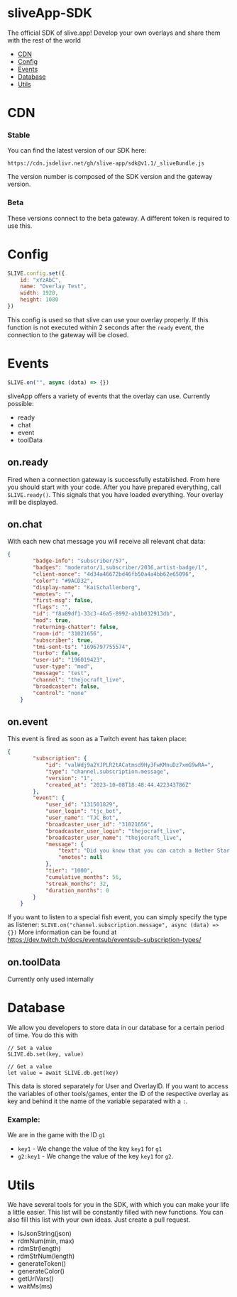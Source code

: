 # sliveApp-SDK
The official SDK of slive.app! Develop your own overlays and share them with the rest of the world
- [CDN](#cdn)
- [Config](#config)
- [Events](#events)
- [Database](#database)
- [Utils](#utils)

# CDN
### Stable
You can find the latest version of our SDK here:
```
https://cdn.jsdelivr.net/gh/slive-app/sdk@v1.1/_sliveBundle.js
```
The version number is composed of the SDK version and the gateway version. 

### Beta
These versions connect to the beta gateway. A different token is required to use this.  


# Config
```js
SLIVE.config.set({
    id: "xYzAbC",
    name: "Overlay Test",
    width: 1920,
    height: 1080
})
```

This config is used so that slive can use your overlay properly. If this function is not executed within 2 seconds after the `ready` event, the connection to the gateway will be closed.


# Events
```js
SLIVE.on("", async (data) => {})
```
sliveApp offers a variety of events that the overlay can use. Currently possible:
- ready
- chat
- event
- toolData

## on.ready 
Fired when a connection gateway is successfully established. From here you should start with your code. After you have prepared everything, call `SLIVE.ready()`. This signals that you have loaded everything. Your overlay will be displayed.

## on.chat
With each new chat message you will receive all relevant chat data:
```json
{
        "badge-info": "subscriber/57",
        "badges": "moderator/1,subscriber/2036,artist-badge/1",
        "client-nonce": "4d34a46672bd46fb50a4a4bb62e65096",
        "color": "#9ACD32",
        "display-name": "KaiSchallenberg",
        "emotes": "",
        "first-msg": false,
        "flags": "",
        "id": "f8a89df1-33c3-46a5-8992-ab1b032913db",
        "mod": true,
        "returning-chatter": false,
        "room-id": "31021656",
        "subscriber": true,
        "tmi-sent-ts": "1696797755574",
        "turbo": false,
        "user-id": "196019423",
        "user-type": "mod",
        "message": "test",
        "channel": "thejocraft_live",
        "broadcaster": false,
        "control": "none"
    }
```

## on.event
This event is fired as soon as a Twitch event has taken place:
```json
{
        "subscription": {
            "id": "valWdj9a2YJPLR2tACatmsd9Hy3FwKMnuDz7xmG9wRA=",
            "type": "channel.subscription.message",
            "version": "1",
            "created_at": "2023-10-08T18:48:44.422343786Z"
        },
        "event": {
            "user_id": "131501829",
            "user_login": "tjc_bot",
            "user_name": "TJC_Bot",
            "broadcaster_user_id": "31021656",
            "broadcaster_user_login": "thejocraft_live",
            "broadcaster_user_name": "thejocraft_live",
            "message": {
                "text": "Did you know that you can catch a Nether Star with a bucket of water? No? No wonder because this fact was presented to you by: Google Bard.",
                "emotes": null
            },
            "tier": "1000",
            "cumulative_months": 56,
            "streak_months": 32,
            "duration_months": 0
        }
    }
```

If you want to listen to a special fish event, you can simply specify the type as listener: `SLIVE.on("channel.subscription.message", async (data) => {})` More information can be found at https://dev.twitch.tv/docs/eventsub/eventsub-subscription-types/

## on.toolData
Currently only used internally

# Database
We allow you developers to store data in our database for a certain period of time. You do this with
```
// Set a value
SLIVE.db.set(key, value)

// Get a value
let value = await SLIVE.db.get(key)
```
This data is stored separately for User and OverlayID. If you want to access the variables of other tools/games, enter the ID of the respective overlay as key and behind it the name of the variable separated with a `:`.

### Example:
We are in the game with the ID `g1`
- `key1` - We change the value of the key `key1` for `g1`
- `g2:key1` - We change the value of the key `key1` for `g2`.


# Utils
We have several tools for you in the SDK, with which you can make your life a little easier. This list will be constantly filled with new functions. You can also fill this list with your own ideas. Just create a pull request.

- IsJsonString(json)
- rdmNum(min, max)
- rdmStr(length)
- rdmStrNum(length)
- generateToken()
- generateColor()
- getUrlVars()
- waitMs(ms)
